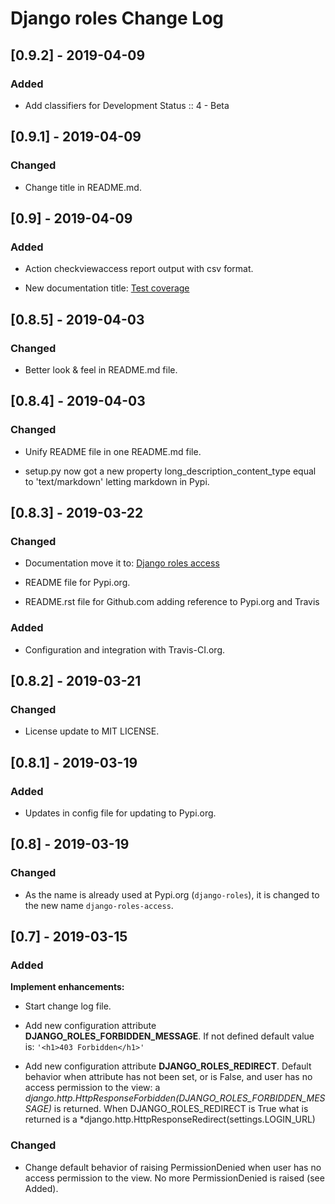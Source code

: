 # Django roles Change Log

## [0.9.2] - 2019-04-09

### Added

- Add classifiers for Development Status :: 4 - Beta

## [0.9.1] - 2019-04-09

### Changed

- Change title in README.md.

## [0.9] - 2019-04-09

### Added

- Action checkviewaccess report output with csv format.

- New documentation title: [Test coverage](https://django-roles-access.github.io/coverage.html)

## [0.8.5] - 2019-04-03

### Changed

- Better look & feel in README.md file.

## [0.8.4] - 2019-04-03

### Changed

- Unify README file in one README.md file. 

- setup.py now got a new property long_description_content_type equal to
  'text/markdown' letting markdown in Pypi.

## [0.8.3] - 2019-03-22

### Changed

- Documentation move it to: [Django roles access](https://django-roles-access.github.io)

- README file for Pypi.org.

- README.rst file for Github.com adding reference to Pypi.org and Travis

### Added

- Configuration and integration with Travis-CI.org.

## [0.8.2] - 2019-03-21

### Changed

- License update to MIT LICENSE.

## [0.8.1]  - 2019-03-19

### Added

- Updates in config file for updating to Pypi.org.

## [0.8] - 2019-03-19

### Changed
- As the name is already used at Pypi.org (`django-roles`), it is changed to 
the new name `django-roles-access`.

## [0.7] - 2019-03-15

### Added
**Implement enhancements:**

- Start change log file.

- Add new configuration attribute **DJANGO_ROLES_FORBIDDEN_MESSAGE**. If not 
defined default value is: `'<h1>403 Forbidden</h1>'`

- Add new configuration attribute **DJANGO_ROLES_REDIRECT**. Default behavior
 when attribute has not been set, or is False, and user has no access 
 permission to the view: a 
 *django.http.HttpResponseForbidden(DJANGO_ROLES_FORBIDDEN_MESSAGE)* is 
 returned. When DJANGO_ROLES_REDIRECT is True what is returned is a
 *django.http.HttpResponseRedirect(settings.LOGIN_URL)

### Changed

- Change default behavior of raising PermissionDenied when user has no access
 permission to the view. No more PermissionDenied is raised (see Added).
